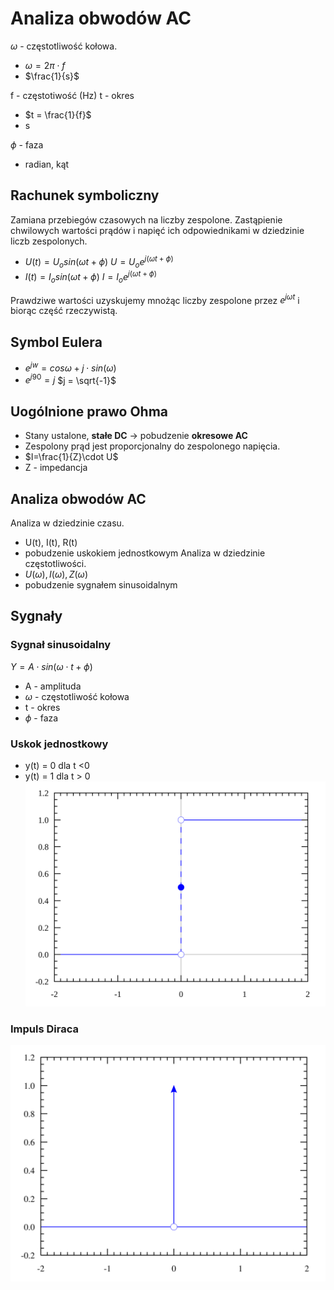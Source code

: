 # Analiza obwodów AC
$\omega$ - częstotliwość kołowa. 
- $\omega = 2\pi \cdot f$ 
- $\frac{1}{s}$

f - częstotiwość (Hz)
t - okres 
- $t = \frac{1}{f}$
- s

$\phi$ - faza
- radian, kąt

## Rachunek symboliczny
Zamiana przebiegów czasowych na liczby zespolone. Zastąpienie chwilowych wartości prądów i napięć ich odpowiednikami w dziedzinie liczb zespolonych.
- $U(t)=U_o sin(\omega t + \phi)$ $U=U_o e^{j(\omega t + \phi)}$
- $I(t)=I_o sin(\omega t + \phi)$ $I=I_o e^{j(\omega t + \phi)}$

Prawdziwe wartości uzyskujemy mnożąc liczby zespolone przez $e^{j\omega t}$ i biorąc część rzeczywistą.

## Symbol Eulera
- $e^{jw}=cos{\omega} + j \cdot sin(\omega)$
- $e^{j90} = j$ $j = \sqrt{-1}$

## Uogólnione prawo Ohma
- Stany ustalone, **stałe DC** $\rightarrow$ pobudzenie **okresowe AC**
- Zespolony prąd jest proporcjonalny do zespolonego napięcia.
- $I=\frac{1}{Z}\cdot U$
- Z - impedancja

## Analiza obwodów AC
Analiza w dziedzinie czasu.
- U(t), I(t), R(t)
- pobudzenie uskokiem jednostkowym
Analiza w dziedzinie częstotliwości.
- $U(\omega), I(\omega), Z(\omega)$
- pobudzenie sygnałem sinusoidalnym

## Sygnały

### Sygnał sinusoidalny
$Y=A\cdot sin(\omega\cdot t + \phi)$
- A - amplituda
- $\omega$ - częstotliwość kołowa
- t - okres
- $\phi$ - faza

### Uskok jednostkowy
- y(t) = 0 dla t <0
- y(t) = 1 dla t > 0
![uskok jednostkowy](../img/Dirac_distribution_CDF.svg)

### Impuls Diraca

![impuls diraca](../img/Dirac_distribution_PDF.svg.png)